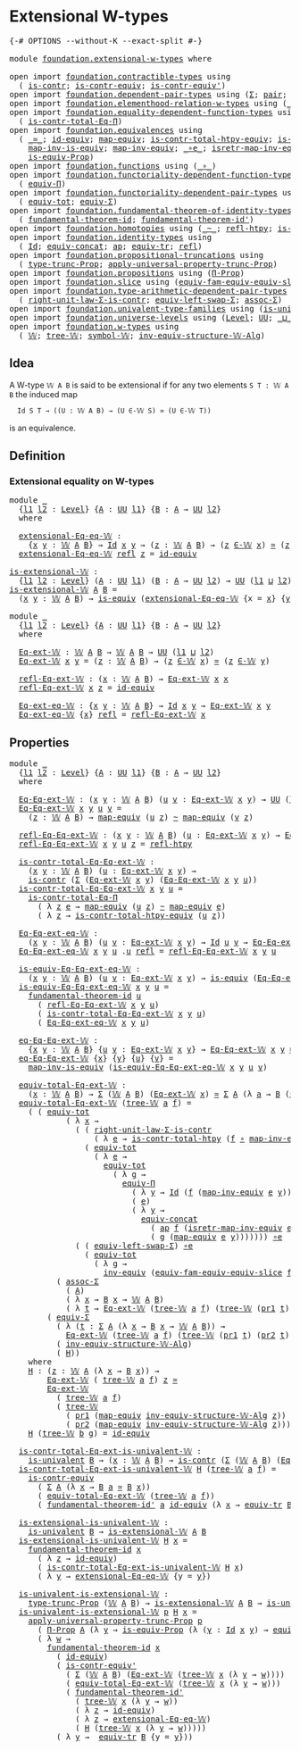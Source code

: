 # Extensional W-types

<pre class="Agda"><a id="32" class="Symbol">{-#</a> <a id="36" class="Keyword">OPTIONS</a> <a id="44" class="Pragma">--without-K</a> <a id="56" class="Pragma">--exact-split</a> <a id="70" class="Symbol">#-}</a>

<a id="75" class="Keyword">module</a> <a id="82" href="foundation.extensional-w-types.html" class="Module">foundation.extensional-w-types</a> <a id="113" class="Keyword">where</a>

<a id="120" class="Keyword">open</a> <a id="125" class="Keyword">import</a> <a id="132" href="foundation.contractible-types.html" class="Module">foundation.contractible-types</a> <a id="162" class="Keyword">using</a>
  <a id="170" class="Symbol">(</a> <a id="172" href="foundation-core.contractible-types.html#1006" class="Function">is-contr</a><a id="180" class="Symbol">;</a> <a id="182" href="foundation-core.contractible-types.html#3304" class="Function">is-contr-equiv</a><a id="196" class="Symbol">;</a> <a id="198" href="foundation-core.contractible-types.html#3813" class="Function">is-contr-equiv&#39;</a><a id="213" class="Symbol">)</a>
<a id="215" class="Keyword">open</a> <a id="220" class="Keyword">import</a> <a id="227" href="foundation.dependent-pair-types.html" class="Module">foundation.dependent-pair-types</a> <a id="259" class="Keyword">using</a> <a id="265" class="Symbol">(</a><a id="266" href="foundation-core.dependent-pair-types.html#515" class="Record">Σ</a><a id="267" class="Symbol">;</a> <a id="269" href="foundation-core.dependent-pair-types.html#588" class="InductiveConstructor">pair</a><a id="273" class="Symbol">;</a> <a id="275" href="foundation-core.dependent-pair-types.html#605" class="Field">pr1</a><a id="278" class="Symbol">;</a> <a id="280" href="foundation-core.dependent-pair-types.html#617" class="Field">pr2</a><a id="283" class="Symbol">)</a>
<a id="285" class="Keyword">open</a> <a id="290" class="Keyword">import</a> <a id="297" href="foundation.elementhood-relation-w-types.html" class="Module">foundation.elementhood-relation-w-types</a> <a id="337" class="Keyword">using</a> <a id="343" class="Symbol">(</a><a id="344" href="foundation.elementhood-relation-w-types.html#735" class="Function Operator">_∈-𝕎_</a><a id="349" class="Symbol">)</a>
<a id="351" class="Keyword">open</a> <a id="356" class="Keyword">import</a> <a id="363" href="foundation.equality-dependent-function-types.html" class="Module">foundation.equality-dependent-function-types</a> <a id="408" class="Keyword">using</a>
  <a id="416" class="Symbol">(</a> <a id="418" href="foundation.equality-dependent-function-types.html#1012" class="Function">is-contr-total-Eq-Π</a><a id="437" class="Symbol">)</a>
<a id="439" class="Keyword">open</a> <a id="444" class="Keyword">import</a> <a id="451" href="foundation.equivalences.html" class="Module">foundation.equivalences</a> <a id="475" class="Keyword">using</a>
  <a id="483" class="Symbol">(</a> <a id="485" href="foundation-core.equivalences.html#1621" class="Function Operator">_≃_</a><a id="488" class="Symbol">;</a> <a id="490" href="foundation-core.equivalences.html#2494" class="Function">id-equiv</a><a id="498" class="Symbol">;</a> <a id="500" href="foundation-core.equivalences.html#1821" class="Function">map-equiv</a><a id="509" class="Symbol">;</a> <a id="511" href="foundation.equivalences.html#13166" class="Function">is-contr-total-htpy-equiv</a><a id="536" class="Symbol">;</a> <a id="538" href="foundation-core.equivalences.html#1556" class="Function">is-equiv</a><a id="546" class="Symbol">;</a>
    <a id="552" href="foundation-core.equivalences.html#4187" class="Function">map-inv-is-equiv</a><a id="568" class="Symbol">;</a> <a id="570" href="foundation-core.equivalences.html#5036" class="Function">map-inv-equiv</a><a id="583" class="Symbol">;</a> <a id="585" href="foundation-core.equivalences.html#7869" class="Function Operator">_∘e_</a><a id="589" class="Symbol">;</a> <a id="591" href="foundation-core.equivalences.html#5251" class="Function">isretr-map-inv-equiv</a><a id="611" class="Symbol">;</a> <a id="613" href="foundation-core.equivalences.html#5721" class="Function">inv-equiv</a><a id="622" class="Symbol">;</a>
    <a id="628" href="foundation.equivalences.html#12355" class="Function">is-equiv-Prop</a><a id="641" class="Symbol">)</a>
<a id="643" class="Keyword">open</a> <a id="648" class="Keyword">import</a> <a id="655" href="foundation.functions.html" class="Module">foundation.functions</a> <a id="676" class="Keyword">using</a> <a id="682" class="Symbol">(</a><a id="683" href="foundation-core.functions.html#420" class="Function Operator">_∘_</a><a id="686" class="Symbol">)</a>
<a id="688" class="Keyword">open</a> <a id="693" class="Keyword">import</a> <a id="700" href="foundation.functoriality-dependent-function-types.html" class="Module">foundation.functoriality-dependent-function-types</a> <a id="750" class="Keyword">using</a>
  <a id="758" class="Symbol">(</a> <a id="760" href="foundation.functoriality-dependent-function-types.html#4227" class="Function">equiv-Π</a><a id="767" class="Symbol">)</a>
<a id="769" class="Keyword">open</a> <a id="774" class="Keyword">import</a> <a id="781" href="foundation.functoriality-dependent-pair-types.html" class="Module">foundation.functoriality-dependent-pair-types</a> <a id="827" class="Keyword">using</a>
  <a id="835" class="Symbol">(</a> <a id="837" href="foundation-core.functoriality-dependent-pair-types.html#6817" class="Function">equiv-tot</a><a id="846" class="Symbol">;</a> <a id="848" href="foundation-core.functoriality-dependent-pair-types.html#10434" class="Function">equiv-Σ</a><a id="855" class="Symbol">)</a>
<a id="857" class="Keyword">open</a> <a id="862" class="Keyword">import</a> <a id="869" href="foundation.fundamental-theorem-of-identity-types.html" class="Module">foundation.fundamental-theorem-of-identity-types</a> <a id="918" class="Keyword">using</a>
  <a id="926" class="Symbol">(</a> <a id="928" href="foundation-core.fundamental-theorem-of-identity-types.html#1904" class="Function">fundamental-theorem-id</a><a id="950" class="Symbol">;</a> <a id="952" href="foundation-core.fundamental-theorem-of-identity-types.html#2175" class="Function">fundamental-theorem-id&#39;</a><a id="975" class="Symbol">)</a>
<a id="977" class="Keyword">open</a> <a id="982" class="Keyword">import</a> <a id="989" href="foundation.homotopies.html" class="Module">foundation.homotopies</a> <a id="1011" class="Keyword">using</a> <a id="1017" class="Symbol">(</a><a id="1018" href="foundation-core.homotopies.html#627" class="Function Operator">_~_</a><a id="1021" class="Symbol">;</a> <a id="1023" href="foundation-core.homotopies.html#741" class="Function">refl-htpy</a><a id="1032" class="Symbol">;</a> <a id="1034" href="foundation.homotopies.html#3137" class="Function">is-contr-total-htpy</a><a id="1053" class="Symbol">)</a>
<a id="1055" class="Keyword">open</a> <a id="1060" class="Keyword">import</a> <a id="1067" href="foundation.identity-types.html" class="Module">foundation.identity-types</a> <a id="1093" class="Keyword">using</a>
  <a id="1101" class="Symbol">(</a> <a id="1103" href="foundation-core.identity-types.html#1767" class="Datatype">Id</a><a id="1105" class="Symbol">;</a> <a id="1107" href="foundation.identity-types.html#1931" class="Function">equiv-concat</a><a id="1119" class="Symbol">;</a> <a id="1121" href="foundation-core.identity-types.html#4003" class="Function">ap</a><a id="1123" class="Symbol">;</a> <a id="1125" href="foundation.identity-types.html#3840" class="Function">equiv-tr</a><a id="1133" class="Symbol">;</a> <a id="1135" href="foundation-core.identity-types.html#1820" class="InductiveConstructor">refl</a><a id="1139" class="Symbol">)</a>
<a id="1141" class="Keyword">open</a> <a id="1146" class="Keyword">import</a> <a id="1153" href="foundation.propositional-truncations.html" class="Module">foundation.propositional-truncations</a> <a id="1190" class="Keyword">using</a>
  <a id="1198" class="Symbol">(</a> <a id="1200" href="foundation.propositional-truncations.html#2034" class="Function">type-trunc-Prop</a><a id="1215" class="Symbol">;</a> <a id="1217" href="foundation.propositional-truncations.html#5603" class="Function">apply-universal-property-trunc-Prop</a><a id="1252" class="Symbol">)</a>
<a id="1254" class="Keyword">open</a> <a id="1259" class="Keyword">import</a> <a id="1266" href="foundation.propositions.html" class="Module">foundation.propositions</a> <a id="1290" class="Keyword">using</a> <a id="1296" class="Symbol">(</a><a id="1297" href="foundation-core.propositions.html#6694" class="Function">Π-Prop</a><a id="1303" class="Symbol">)</a>
<a id="1305" class="Keyword">open</a> <a id="1310" class="Keyword">import</a> <a id="1317" href="foundation.slice.html" class="Module">foundation.slice</a> <a id="1334" class="Keyword">using</a> <a id="1340" class="Symbol">(</a><a id="1341" href="foundation.slice.html#10277" class="Function">equiv-fam-equiv-equiv-slice</a><a id="1368" class="Symbol">)</a>
<a id="1370" class="Keyword">open</a> <a id="1375" class="Keyword">import</a> <a id="1382" href="foundation.type-arithmetic-dependent-pair-types.html" class="Module">foundation.type-arithmetic-dependent-pair-types</a> <a id="1430" class="Keyword">using</a>
  <a id="1438" class="Symbol">(</a> <a id="1440" href="foundation-core.type-arithmetic-dependent-pair-types.html#4314" class="Function">right-unit-law-Σ-is-contr</a><a id="1465" class="Symbol">;</a> <a id="1467" href="foundation-core.type-arithmetic-dependent-pair-types.html#10239" class="Function">equiv-left-swap-Σ</a><a id="1484" class="Symbol">;</a> <a id="1486" href="foundation-core.type-arithmetic-dependent-pair-types.html#5675" class="Function">assoc-Σ</a><a id="1493" class="Symbol">)</a>
<a id="1495" class="Keyword">open</a> <a id="1500" class="Keyword">import</a> <a id="1507" href="foundation.univalent-type-families.html" class="Module">foundation.univalent-type-families</a> <a id="1542" class="Keyword">using</a> <a id="1548" class="Symbol">(</a><a id="1549" href="foundation.univalent-type-families.html#489" class="Function">is-univalent</a><a id="1561" class="Symbol">)</a>
<a id="1563" class="Keyword">open</a> <a id="1568" class="Keyword">import</a> <a id="1575" href="foundation.universe-levels.html" class="Module">foundation.universe-levels</a> <a id="1602" class="Keyword">using</a> <a id="1608" class="Symbol">(</a><a id="1609" href="Agda.Primitive.html#597" class="Postulate">Level</a><a id="1614" class="Symbol">;</a> <a id="1616" href="foundation-core.universe-levels.html#235" class="Primitive">UU</a><a id="1618" class="Symbol">;</a> <a id="1620" href="Agda.Primitive.html#810" class="Primitive Operator">_⊔_</a><a id="1623" class="Symbol">)</a>
<a id="1625" class="Keyword">open</a> <a id="1630" class="Keyword">import</a> <a id="1637" href="foundation.w-types.html" class="Module">foundation.w-types</a> <a id="1656" class="Keyword">using</a>
  <a id="1664" class="Symbol">(</a> <a id="1666" href="foundation.w-types.html#2266" class="Datatype">𝕎</a><a id="1667" class="Symbol">;</a> <a id="1669" href="foundation.w-types.html#2335" class="InductiveConstructor">tree-𝕎</a><a id="1675" class="Symbol">;</a> <a id="1677" href="foundation.w-types.html#2447" class="Function">symbol-𝕎</a><a id="1685" class="Symbol">;</a> <a id="1687" href="foundation.w-types.html#7460" class="Function">inv-equiv-structure-𝕎-Alg</a><a id="1712" class="Symbol">)</a>
</pre>
## Idea

A W-type `𝕎 A B` is said to be extensional if for any two elements `S T : 𝕎 A B` the induced map

```md
  Id S T → ((U : 𝕎 A B) → (U ∈-𝕎 S) ≃ (U ∈-𝕎 T))
```

is an equivalence.

## Definition

### Extensional equality on W-types

<pre class="Agda"><a id="1966" class="Keyword">module</a> <a id="1973" href="foundation.extensional-w-types.html#1973" class="Module">_</a>
  <a id="1977" class="Symbol">{</a><a id="1978" href="foundation.extensional-w-types.html#1978" class="Bound">l1</a> <a id="1981" href="foundation.extensional-w-types.html#1981" class="Bound">l2</a> <a id="1984" class="Symbol">:</a> <a id="1986" href="Agda.Primitive.html#597" class="Postulate">Level</a><a id="1991" class="Symbol">}</a> <a id="1993" class="Symbol">{</a><a id="1994" href="foundation.extensional-w-types.html#1994" class="Bound">A</a> <a id="1996" class="Symbol">:</a> <a id="1998" href="foundation-core.universe-levels.html#235" class="Primitive">UU</a> <a id="2001" href="foundation.extensional-w-types.html#1978" class="Bound">l1</a><a id="2003" class="Symbol">}</a> <a id="2005" class="Symbol">{</a><a id="2006" href="foundation.extensional-w-types.html#2006" class="Bound">B</a> <a id="2008" class="Symbol">:</a> <a id="2010" href="foundation.extensional-w-types.html#1994" class="Bound">A</a> <a id="2012" class="Symbol">→</a> <a id="2014" href="foundation-core.universe-levels.html#235" class="Primitive">UU</a> <a id="2017" href="foundation.extensional-w-types.html#1981" class="Bound">l2</a><a id="2019" class="Symbol">}</a>
  <a id="2023" class="Keyword">where</a>

  <a id="2032" href="foundation.extensional-w-types.html#2032" class="Function">extensional-Eq-eq-𝕎</a> <a id="2052" class="Symbol">:</a> 
    <a id="2059" class="Symbol">{</a><a id="2060" href="foundation.extensional-w-types.html#2060" class="Bound">x</a> <a id="2062" href="foundation.extensional-w-types.html#2062" class="Bound">y</a> <a id="2064" class="Symbol">:</a> <a id="2066" href="foundation.w-types.html#2266" class="Datatype">𝕎</a> <a id="2068" href="foundation.extensional-w-types.html#1994" class="Bound">A</a> <a id="2070" href="foundation.extensional-w-types.html#2006" class="Bound">B</a><a id="2071" class="Symbol">}</a> <a id="2073" class="Symbol">→</a> <a id="2075" href="foundation-core.identity-types.html#1767" class="Datatype">Id</a> <a id="2078" href="foundation.extensional-w-types.html#2060" class="Bound">x</a> <a id="2080" href="foundation.extensional-w-types.html#2062" class="Bound">y</a> <a id="2082" class="Symbol">→</a> <a id="2084" class="Symbol">(</a><a id="2085" href="foundation.extensional-w-types.html#2085" class="Bound">z</a> <a id="2087" class="Symbol">:</a> <a id="2089" href="foundation.w-types.html#2266" class="Datatype">𝕎</a> <a id="2091" href="foundation.extensional-w-types.html#1994" class="Bound">A</a> <a id="2093" href="foundation.extensional-w-types.html#2006" class="Bound">B</a><a id="2094" class="Symbol">)</a> <a id="2096" class="Symbol">→</a> <a id="2098" class="Symbol">(</a><a id="2099" href="foundation.extensional-w-types.html#2085" class="Bound">z</a> <a id="2101" href="foundation.elementhood-relation-w-types.html#735" class="Function Operator">∈-𝕎</a> <a id="2105" href="foundation.extensional-w-types.html#2060" class="Bound">x</a><a id="2106" class="Symbol">)</a> <a id="2108" href="foundation-core.equivalences.html#1621" class="Function Operator">≃</a> <a id="2110" class="Symbol">(</a><a id="2111" href="foundation.extensional-w-types.html#2085" class="Bound">z</a> <a id="2113" href="foundation.elementhood-relation-w-types.html#735" class="Function Operator">∈-𝕎</a> <a id="2117" href="foundation.extensional-w-types.html#2062" class="Bound">y</a><a id="2118" class="Symbol">)</a>
  <a id="2122" href="foundation.extensional-w-types.html#2032" class="Function">extensional-Eq-eq-𝕎</a> <a id="2142" href="foundation-core.identity-types.html#1820" class="InductiveConstructor">refl</a> <a id="2147" href="foundation.extensional-w-types.html#2147" class="Bound">z</a> <a id="2149" class="Symbol">=</a> <a id="2151" href="foundation-core.equivalences.html#2494" class="Function">id-equiv</a>

<a id="is-extensional-𝕎"></a><a id="2161" href="foundation.extensional-w-types.html#2161" class="Function">is-extensional-𝕎</a> <a id="2178" class="Symbol">:</a>
  <a id="2182" class="Symbol">{</a><a id="2183" href="foundation.extensional-w-types.html#2183" class="Bound">l1</a> <a id="2186" href="foundation.extensional-w-types.html#2186" class="Bound">l2</a> <a id="2189" class="Symbol">:</a> <a id="2191" href="Agda.Primitive.html#597" class="Postulate">Level</a><a id="2196" class="Symbol">}</a> <a id="2198" class="Symbol">(</a><a id="2199" href="foundation.extensional-w-types.html#2199" class="Bound">A</a> <a id="2201" class="Symbol">:</a> <a id="2203" href="foundation-core.universe-levels.html#235" class="Primitive">UU</a> <a id="2206" href="foundation.extensional-w-types.html#2183" class="Bound">l1</a><a id="2208" class="Symbol">)</a> <a id="2210" class="Symbol">(</a><a id="2211" href="foundation.extensional-w-types.html#2211" class="Bound">B</a> <a id="2213" class="Symbol">:</a> <a id="2215" href="foundation.extensional-w-types.html#2199" class="Bound">A</a> <a id="2217" class="Symbol">→</a> <a id="2219" href="foundation-core.universe-levels.html#235" class="Primitive">UU</a> <a id="2222" href="foundation.extensional-w-types.html#2186" class="Bound">l2</a><a id="2224" class="Symbol">)</a> <a id="2226" class="Symbol">→</a> <a id="2228" href="foundation-core.universe-levels.html#235" class="Primitive">UU</a> <a id="2231" class="Symbol">(</a><a id="2232" href="foundation.extensional-w-types.html#2183" class="Bound">l1</a> <a id="2235" href="Agda.Primitive.html#810" class="Primitive Operator">⊔</a> <a id="2237" href="foundation.extensional-w-types.html#2186" class="Bound">l2</a><a id="2239" class="Symbol">)</a>
<a id="2241" href="foundation.extensional-w-types.html#2161" class="Function">is-extensional-𝕎</a> <a id="2258" href="foundation.extensional-w-types.html#2258" class="Bound">A</a> <a id="2260" href="foundation.extensional-w-types.html#2260" class="Bound">B</a> <a id="2262" class="Symbol">=</a>
  <a id="2266" class="Symbol">(</a><a id="2267" href="foundation.extensional-w-types.html#2267" class="Bound">x</a> <a id="2269" href="foundation.extensional-w-types.html#2269" class="Bound">y</a> <a id="2271" class="Symbol">:</a> <a id="2273" href="foundation.w-types.html#2266" class="Datatype">𝕎</a> <a id="2275" href="foundation.extensional-w-types.html#2258" class="Bound">A</a> <a id="2277" href="foundation.extensional-w-types.html#2260" class="Bound">B</a><a id="2278" class="Symbol">)</a> <a id="2280" class="Symbol">→</a> <a id="2282" href="foundation-core.equivalences.html#1556" class="Function">is-equiv</a> <a id="2291" class="Symbol">(</a><a id="2292" href="foundation.extensional-w-types.html#2032" class="Function">extensional-Eq-eq-𝕎</a> <a id="2312" class="Symbol">{</a><a id="2313" class="Argument">x</a> <a id="2315" class="Symbol">=</a> <a id="2317" href="foundation.extensional-w-types.html#2267" class="Bound">x</a><a id="2318" class="Symbol">}</a> <a id="2320" class="Symbol">{</a><a id="2321" href="foundation.extensional-w-types.html#2269" class="Bound">y</a><a id="2322" class="Symbol">})</a>
  
<a id="2328" class="Keyword">module</a> <a id="2335" href="foundation.extensional-w-types.html#2335" class="Module">_</a>
  <a id="2339" class="Symbol">{</a><a id="2340" href="foundation.extensional-w-types.html#2340" class="Bound">l1</a> <a id="2343" href="foundation.extensional-w-types.html#2343" class="Bound">l2</a> <a id="2346" class="Symbol">:</a> <a id="2348" href="Agda.Primitive.html#597" class="Postulate">Level</a><a id="2353" class="Symbol">}</a> <a id="2355" class="Symbol">{</a><a id="2356" href="foundation.extensional-w-types.html#2356" class="Bound">A</a> <a id="2358" class="Symbol">:</a> <a id="2360" href="foundation-core.universe-levels.html#235" class="Primitive">UU</a> <a id="2363" href="foundation.extensional-w-types.html#2340" class="Bound">l1</a><a id="2365" class="Symbol">}</a> <a id="2367" class="Symbol">{</a><a id="2368" href="foundation.extensional-w-types.html#2368" class="Bound">B</a> <a id="2370" class="Symbol">:</a> <a id="2372" href="foundation.extensional-w-types.html#2356" class="Bound">A</a> <a id="2374" class="Symbol">→</a> <a id="2376" href="foundation-core.universe-levels.html#235" class="Primitive">UU</a> <a id="2379" href="foundation.extensional-w-types.html#2343" class="Bound">l2</a><a id="2381" class="Symbol">}</a>
  <a id="2385" class="Keyword">where</a>

  <a id="2394" href="foundation.extensional-w-types.html#2394" class="Function">Eq-ext-𝕎</a> <a id="2403" class="Symbol">:</a> <a id="2405" href="foundation.w-types.html#2266" class="Datatype">𝕎</a> <a id="2407" href="foundation.extensional-w-types.html#2356" class="Bound">A</a> <a id="2409" href="foundation.extensional-w-types.html#2368" class="Bound">B</a> <a id="2411" class="Symbol">→</a> <a id="2413" href="foundation.w-types.html#2266" class="Datatype">𝕎</a> <a id="2415" href="foundation.extensional-w-types.html#2356" class="Bound">A</a> <a id="2417" href="foundation.extensional-w-types.html#2368" class="Bound">B</a> <a id="2419" class="Symbol">→</a> <a id="2421" href="foundation-core.universe-levels.html#235" class="Primitive">UU</a> <a id="2424" class="Symbol">(</a><a id="2425" href="foundation.extensional-w-types.html#2340" class="Bound">l1</a> <a id="2428" href="Agda.Primitive.html#810" class="Primitive Operator">⊔</a> <a id="2430" href="foundation.extensional-w-types.html#2343" class="Bound">l2</a><a id="2432" class="Symbol">)</a>
  <a id="2436" href="foundation.extensional-w-types.html#2394" class="Function">Eq-ext-𝕎</a> <a id="2445" href="foundation.extensional-w-types.html#2445" class="Bound">x</a> <a id="2447" href="foundation.extensional-w-types.html#2447" class="Bound">y</a> <a id="2449" class="Symbol">=</a> <a id="2451" class="Symbol">(</a><a id="2452" href="foundation.extensional-w-types.html#2452" class="Bound">z</a> <a id="2454" class="Symbol">:</a> <a id="2456" href="foundation.w-types.html#2266" class="Datatype">𝕎</a> <a id="2458" href="foundation.extensional-w-types.html#2356" class="Bound">A</a> <a id="2460" href="foundation.extensional-w-types.html#2368" class="Bound">B</a><a id="2461" class="Symbol">)</a> <a id="2463" class="Symbol">→</a> <a id="2465" class="Symbol">(</a><a id="2466" href="foundation.extensional-w-types.html#2452" class="Bound">z</a> <a id="2468" href="foundation.elementhood-relation-w-types.html#735" class="Function Operator">∈-𝕎</a> <a id="2472" href="foundation.extensional-w-types.html#2445" class="Bound">x</a><a id="2473" class="Symbol">)</a> <a id="2475" href="foundation-core.equivalences.html#1621" class="Function Operator">≃</a> <a id="2477" class="Symbol">(</a><a id="2478" href="foundation.extensional-w-types.html#2452" class="Bound">z</a> <a id="2480" href="foundation.elementhood-relation-w-types.html#735" class="Function Operator">∈-𝕎</a> <a id="2484" href="foundation.extensional-w-types.html#2447" class="Bound">y</a><a id="2485" class="Symbol">)</a>

  <a id="2490" href="foundation.extensional-w-types.html#2490" class="Function">refl-Eq-ext-𝕎</a> <a id="2504" class="Symbol">:</a> <a id="2506" class="Symbol">(</a><a id="2507" href="foundation.extensional-w-types.html#2507" class="Bound">x</a> <a id="2509" class="Symbol">:</a> <a id="2511" href="foundation.w-types.html#2266" class="Datatype">𝕎</a> <a id="2513" href="foundation.extensional-w-types.html#2356" class="Bound">A</a> <a id="2515" href="foundation.extensional-w-types.html#2368" class="Bound">B</a><a id="2516" class="Symbol">)</a> <a id="2518" class="Symbol">→</a> <a id="2520" href="foundation.extensional-w-types.html#2394" class="Function">Eq-ext-𝕎</a> <a id="2529" href="foundation.extensional-w-types.html#2507" class="Bound">x</a> <a id="2531" href="foundation.extensional-w-types.html#2507" class="Bound">x</a>
  <a id="2535" href="foundation.extensional-w-types.html#2490" class="Function">refl-Eq-ext-𝕎</a> <a id="2549" href="foundation.extensional-w-types.html#2549" class="Bound">x</a> <a id="2551" href="foundation.extensional-w-types.html#2551" class="Bound">z</a> <a id="2553" class="Symbol">=</a> <a id="2555" href="foundation-core.equivalences.html#2494" class="Function">id-equiv</a>

  <a id="2567" href="foundation.extensional-w-types.html#2567" class="Function">Eq-ext-eq-𝕎</a> <a id="2579" class="Symbol">:</a> <a id="2581" class="Symbol">{</a><a id="2582" href="foundation.extensional-w-types.html#2582" class="Bound">x</a> <a id="2584" href="foundation.extensional-w-types.html#2584" class="Bound">y</a> <a id="2586" class="Symbol">:</a> <a id="2588" href="foundation.w-types.html#2266" class="Datatype">𝕎</a> <a id="2590" href="foundation.extensional-w-types.html#2356" class="Bound">A</a> <a id="2592" href="foundation.extensional-w-types.html#2368" class="Bound">B</a><a id="2593" class="Symbol">}</a> <a id="2595" class="Symbol">→</a> <a id="2597" href="foundation-core.identity-types.html#1767" class="Datatype">Id</a> <a id="2600" href="foundation.extensional-w-types.html#2582" class="Bound">x</a> <a id="2602" href="foundation.extensional-w-types.html#2584" class="Bound">y</a> <a id="2604" class="Symbol">→</a> <a id="2606" href="foundation.extensional-w-types.html#2394" class="Function">Eq-ext-𝕎</a> <a id="2615" href="foundation.extensional-w-types.html#2582" class="Bound">x</a> <a id="2617" href="foundation.extensional-w-types.html#2584" class="Bound">y</a>
  <a id="2621" href="foundation.extensional-w-types.html#2567" class="Function">Eq-ext-eq-𝕎</a> <a id="2633" class="Symbol">{</a><a id="2634" href="foundation.extensional-w-types.html#2634" class="Bound">x</a><a id="2635" class="Symbol">}</a> <a id="2637" href="foundation-core.identity-types.html#1820" class="InductiveConstructor">refl</a> <a id="2642" class="Symbol">=</a> <a id="2644" href="foundation.extensional-w-types.html#2490" class="Function">refl-Eq-ext-𝕎</a> <a id="2658" href="foundation.extensional-w-types.html#2634" class="Bound">x</a>
</pre>
## Properties

<pre class="Agda"><a id="2688" class="Keyword">module</a> <a id="2695" href="foundation.extensional-w-types.html#2695" class="Module">_</a>
  <a id="2699" class="Symbol">{</a><a id="2700" href="foundation.extensional-w-types.html#2700" class="Bound">l1</a> <a id="2703" href="foundation.extensional-w-types.html#2703" class="Bound">l2</a> <a id="2706" class="Symbol">:</a> <a id="2708" href="Agda.Primitive.html#597" class="Postulate">Level</a><a id="2713" class="Symbol">}</a> <a id="2715" class="Symbol">{</a><a id="2716" href="foundation.extensional-w-types.html#2716" class="Bound">A</a> <a id="2718" class="Symbol">:</a> <a id="2720" href="foundation-core.universe-levels.html#235" class="Primitive">UU</a> <a id="2723" href="foundation.extensional-w-types.html#2700" class="Bound">l1</a><a id="2725" class="Symbol">}</a> <a id="2727" class="Symbol">{</a><a id="2728" href="foundation.extensional-w-types.html#2728" class="Bound">B</a> <a id="2730" class="Symbol">:</a> <a id="2732" href="foundation.extensional-w-types.html#2716" class="Bound">A</a> <a id="2734" class="Symbol">→</a> <a id="2736" href="foundation-core.universe-levels.html#235" class="Primitive">UU</a> <a id="2739" href="foundation.extensional-w-types.html#2703" class="Bound">l2</a><a id="2741" class="Symbol">}</a>
  <a id="2745" class="Keyword">where</a>

  <a id="2754" href="foundation.extensional-w-types.html#2754" class="Function">Eq-Eq-ext-𝕎</a> <a id="2766" class="Symbol">:</a> <a id="2768" class="Symbol">(</a><a id="2769" href="foundation.extensional-w-types.html#2769" class="Bound">x</a> <a id="2771" href="foundation.extensional-w-types.html#2771" class="Bound">y</a> <a id="2773" class="Symbol">:</a> <a id="2775" href="foundation.w-types.html#2266" class="Datatype">𝕎</a> <a id="2777" href="foundation.extensional-w-types.html#2716" class="Bound">A</a> <a id="2779" href="foundation.extensional-w-types.html#2728" class="Bound">B</a><a id="2780" class="Symbol">)</a> <a id="2782" class="Symbol">(</a><a id="2783" href="foundation.extensional-w-types.html#2783" class="Bound">u</a> <a id="2785" href="foundation.extensional-w-types.html#2785" class="Bound">v</a> <a id="2787" class="Symbol">:</a> <a id="2789" href="foundation.extensional-w-types.html#2394" class="Function">Eq-ext-𝕎</a> <a id="2798" href="foundation.extensional-w-types.html#2769" class="Bound">x</a> <a id="2800" href="foundation.extensional-w-types.html#2771" class="Bound">y</a><a id="2801" class="Symbol">)</a> <a id="2803" class="Symbol">→</a> <a id="2805" href="foundation-core.universe-levels.html#235" class="Primitive">UU</a> <a id="2808" class="Symbol">(</a><a id="2809" href="foundation.extensional-w-types.html#2700" class="Bound">l1</a> <a id="2812" href="Agda.Primitive.html#810" class="Primitive Operator">⊔</a> <a id="2814" href="foundation.extensional-w-types.html#2703" class="Bound">l2</a><a id="2816" class="Symbol">)</a>
  <a id="2820" href="foundation.extensional-w-types.html#2754" class="Function">Eq-Eq-ext-𝕎</a> <a id="2832" href="foundation.extensional-w-types.html#2832" class="Bound">x</a> <a id="2834" href="foundation.extensional-w-types.html#2834" class="Bound">y</a> <a id="2836" href="foundation.extensional-w-types.html#2836" class="Bound">u</a> <a id="2838" href="foundation.extensional-w-types.html#2838" class="Bound">v</a> <a id="2840" class="Symbol">=</a>
    <a id="2846" class="Symbol">(</a><a id="2847" href="foundation.extensional-w-types.html#2847" class="Bound">z</a> <a id="2849" class="Symbol">:</a> <a id="2851" href="foundation.w-types.html#2266" class="Datatype">𝕎</a> <a id="2853" href="foundation.extensional-w-types.html#2716" class="Bound">A</a> <a id="2855" href="foundation.extensional-w-types.html#2728" class="Bound">B</a><a id="2856" class="Symbol">)</a> <a id="2858" class="Symbol">→</a> <a id="2860" href="foundation-core.equivalences.html#1821" class="Function">map-equiv</a> <a id="2870" class="Symbol">(</a><a id="2871" href="foundation.extensional-w-types.html#2836" class="Bound">u</a> <a id="2873" href="foundation.extensional-w-types.html#2847" class="Bound">z</a><a id="2874" class="Symbol">)</a> <a id="2876" href="foundation-core.homotopies.html#627" class="Function Operator">~</a> <a id="2878" href="foundation-core.equivalences.html#1821" class="Function">map-equiv</a> <a id="2888" class="Symbol">(</a><a id="2889" href="foundation.extensional-w-types.html#2838" class="Bound">v</a> <a id="2891" href="foundation.extensional-w-types.html#2847" class="Bound">z</a><a id="2892" class="Symbol">)</a>

  <a id="2897" href="foundation.extensional-w-types.html#2897" class="Function">refl-Eq-Eq-ext-𝕎</a> <a id="2914" class="Symbol">:</a> <a id="2916" class="Symbol">(</a><a id="2917" href="foundation.extensional-w-types.html#2917" class="Bound">x</a> <a id="2919" href="foundation.extensional-w-types.html#2919" class="Bound">y</a> <a id="2921" class="Symbol">:</a> <a id="2923" href="foundation.w-types.html#2266" class="Datatype">𝕎</a> <a id="2925" href="foundation.extensional-w-types.html#2716" class="Bound">A</a> <a id="2927" href="foundation.extensional-w-types.html#2728" class="Bound">B</a><a id="2928" class="Symbol">)</a> <a id="2930" class="Symbol">(</a><a id="2931" href="foundation.extensional-w-types.html#2931" class="Bound">u</a> <a id="2933" class="Symbol">:</a> <a id="2935" href="foundation.extensional-w-types.html#2394" class="Function">Eq-ext-𝕎</a> <a id="2944" href="foundation.extensional-w-types.html#2917" class="Bound">x</a> <a id="2946" href="foundation.extensional-w-types.html#2919" class="Bound">y</a><a id="2947" class="Symbol">)</a> <a id="2949" class="Symbol">→</a> <a id="2951" href="foundation.extensional-w-types.html#2754" class="Function">Eq-Eq-ext-𝕎</a> <a id="2963" href="foundation.extensional-w-types.html#2917" class="Bound">x</a> <a id="2965" href="foundation.extensional-w-types.html#2919" class="Bound">y</a> <a id="2967" href="foundation.extensional-w-types.html#2931" class="Bound">u</a> <a id="2969" href="foundation.extensional-w-types.html#2931" class="Bound">u</a>
  <a id="2973" href="foundation.extensional-w-types.html#2897" class="Function">refl-Eq-Eq-ext-𝕎</a> <a id="2990" href="foundation.extensional-w-types.html#2990" class="Bound">x</a> <a id="2992" href="foundation.extensional-w-types.html#2992" class="Bound">y</a> <a id="2994" href="foundation.extensional-w-types.html#2994" class="Bound">u</a> <a id="2996" href="foundation.extensional-w-types.html#2996" class="Bound">z</a> <a id="2998" class="Symbol">=</a> <a id="3000" href="foundation-core.homotopies.html#741" class="Function">refl-htpy</a>

  <a id="3013" href="foundation.extensional-w-types.html#3013" class="Function">is-contr-total-Eq-Eq-ext-𝕎</a> <a id="3040" class="Symbol">:</a>
    <a id="3046" class="Symbol">(</a><a id="3047" href="foundation.extensional-w-types.html#3047" class="Bound">x</a> <a id="3049" href="foundation.extensional-w-types.html#3049" class="Bound">y</a> <a id="3051" class="Symbol">:</a> <a id="3053" href="foundation.w-types.html#2266" class="Datatype">𝕎</a> <a id="3055" href="foundation.extensional-w-types.html#2716" class="Bound">A</a> <a id="3057" href="foundation.extensional-w-types.html#2728" class="Bound">B</a><a id="3058" class="Symbol">)</a> <a id="3060" class="Symbol">(</a><a id="3061" href="foundation.extensional-w-types.html#3061" class="Bound">u</a> <a id="3063" class="Symbol">:</a> <a id="3065" href="foundation.extensional-w-types.html#2394" class="Function">Eq-ext-𝕎</a> <a id="3074" href="foundation.extensional-w-types.html#3047" class="Bound">x</a> <a id="3076" href="foundation.extensional-w-types.html#3049" class="Bound">y</a><a id="3077" class="Symbol">)</a> <a id="3079" class="Symbol">→</a>
    <a id="3085" href="foundation-core.contractible-types.html#1006" class="Function">is-contr</a> <a id="3094" class="Symbol">(</a><a id="3095" href="foundation-core.dependent-pair-types.html#515" class="Record">Σ</a> <a id="3097" class="Symbol">(</a><a id="3098" href="foundation.extensional-w-types.html#2394" class="Function">Eq-ext-𝕎</a> <a id="3107" href="foundation.extensional-w-types.html#3047" class="Bound">x</a> <a id="3109" href="foundation.extensional-w-types.html#3049" class="Bound">y</a><a id="3110" class="Symbol">)</a> <a id="3112" class="Symbol">(</a><a id="3113" href="foundation.extensional-w-types.html#2754" class="Function">Eq-Eq-ext-𝕎</a> <a id="3125" href="foundation.extensional-w-types.html#3047" class="Bound">x</a> <a id="3127" href="foundation.extensional-w-types.html#3049" class="Bound">y</a> <a id="3129" href="foundation.extensional-w-types.html#3061" class="Bound">u</a><a id="3130" class="Symbol">))</a>
  <a id="3135" href="foundation.extensional-w-types.html#3013" class="Function">is-contr-total-Eq-Eq-ext-𝕎</a> <a id="3162" href="foundation.extensional-w-types.html#3162" class="Bound">x</a> <a id="3164" href="foundation.extensional-w-types.html#3164" class="Bound">y</a> <a id="3166" href="foundation.extensional-w-types.html#3166" class="Bound">u</a> <a id="3168" class="Symbol">=</a>
    <a id="3174" href="foundation.equality-dependent-function-types.html#1012" class="Function">is-contr-total-Eq-Π</a>
      <a id="3200" class="Symbol">(</a> <a id="3202" class="Symbol">λ</a> <a id="3204" href="foundation.extensional-w-types.html#3204" class="Bound">z</a> <a id="3206" href="foundation.extensional-w-types.html#3206" class="Bound">e</a> <a id="3208" class="Symbol">→</a> <a id="3210" href="foundation-core.equivalences.html#1821" class="Function">map-equiv</a> <a id="3220" class="Symbol">(</a><a id="3221" href="foundation.extensional-w-types.html#3166" class="Bound">u</a> <a id="3223" href="foundation.extensional-w-types.html#3204" class="Bound">z</a><a id="3224" class="Symbol">)</a> <a id="3226" href="foundation-core.homotopies.html#627" class="Function Operator">~</a> <a id="3228" href="foundation-core.equivalences.html#1821" class="Function">map-equiv</a> <a id="3238" href="foundation.extensional-w-types.html#3206" class="Bound">e</a><a id="3239" class="Symbol">)</a>
      <a id="3247" class="Symbol">(</a> <a id="3249" class="Symbol">λ</a> <a id="3251" href="foundation.extensional-w-types.html#3251" class="Bound">z</a> <a id="3253" class="Symbol">→</a> <a id="3255" href="foundation.equivalences.html#13166" class="Function">is-contr-total-htpy-equiv</a> <a id="3281" class="Symbol">(</a><a id="3282" href="foundation.extensional-w-types.html#3166" class="Bound">u</a> <a id="3284" href="foundation.extensional-w-types.html#3251" class="Bound">z</a><a id="3285" class="Symbol">))</a>

  <a id="3291" href="foundation.extensional-w-types.html#3291" class="Function">Eq-Eq-ext-eq-𝕎</a> <a id="3306" class="Symbol">:</a>
    <a id="3312" class="Symbol">(</a><a id="3313" href="foundation.extensional-w-types.html#3313" class="Bound">x</a> <a id="3315" href="foundation.extensional-w-types.html#3315" class="Bound">y</a> <a id="3317" class="Symbol">:</a> <a id="3319" href="foundation.w-types.html#2266" class="Datatype">𝕎</a> <a id="3321" href="foundation.extensional-w-types.html#2716" class="Bound">A</a> <a id="3323" href="foundation.extensional-w-types.html#2728" class="Bound">B</a><a id="3324" class="Symbol">)</a> <a id="3326" class="Symbol">(</a><a id="3327" href="foundation.extensional-w-types.html#3327" class="Bound">u</a> <a id="3329" href="foundation.extensional-w-types.html#3329" class="Bound">v</a> <a id="3331" class="Symbol">:</a> <a id="3333" href="foundation.extensional-w-types.html#2394" class="Function">Eq-ext-𝕎</a> <a id="3342" href="foundation.extensional-w-types.html#3313" class="Bound">x</a> <a id="3344" href="foundation.extensional-w-types.html#3315" class="Bound">y</a><a id="3345" class="Symbol">)</a> <a id="3347" class="Symbol">→</a> <a id="3349" href="foundation-core.identity-types.html#1767" class="Datatype">Id</a> <a id="3352" href="foundation.extensional-w-types.html#3327" class="Bound">u</a> <a id="3354" href="foundation.extensional-w-types.html#3329" class="Bound">v</a> <a id="3356" class="Symbol">→</a> <a id="3358" href="foundation.extensional-w-types.html#2754" class="Function">Eq-Eq-ext-𝕎</a> <a id="3370" href="foundation.extensional-w-types.html#3313" class="Bound">x</a> <a id="3372" href="foundation.extensional-w-types.html#3315" class="Bound">y</a> <a id="3374" href="foundation.extensional-w-types.html#3327" class="Bound">u</a> <a id="3376" href="foundation.extensional-w-types.html#3329" class="Bound">v</a>
  <a id="3380" href="foundation.extensional-w-types.html#3291" class="Function">Eq-Eq-ext-eq-𝕎</a> <a id="3395" href="foundation.extensional-w-types.html#3395" class="Bound">x</a> <a id="3397" href="foundation.extensional-w-types.html#3397" class="Bound">y</a> <a id="3399" href="foundation.extensional-w-types.html#3399" class="Bound">u</a> <a id="3401" class="DottedPattern Symbol">.</a><a id="3402" href="foundation.extensional-w-types.html#3399" class="DottedPattern Bound">u</a> <a id="3404" href="foundation-core.identity-types.html#1820" class="InductiveConstructor">refl</a> <a id="3409" class="Symbol">=</a> <a id="3411" href="foundation.extensional-w-types.html#2897" class="Function">refl-Eq-Eq-ext-𝕎</a> <a id="3428" href="foundation.extensional-w-types.html#3395" class="Bound">x</a> <a id="3430" href="foundation.extensional-w-types.html#3397" class="Bound">y</a> <a id="3432" href="foundation.extensional-w-types.html#3399" class="Bound">u</a>

  <a id="3437" href="foundation.extensional-w-types.html#3437" class="Function">is-equiv-Eq-Eq-ext-eq-𝕎</a> <a id="3461" class="Symbol">:</a>
    <a id="3467" class="Symbol">(</a><a id="3468" href="foundation.extensional-w-types.html#3468" class="Bound">x</a> <a id="3470" href="foundation.extensional-w-types.html#3470" class="Bound">y</a> <a id="3472" class="Symbol">:</a> <a id="3474" href="foundation.w-types.html#2266" class="Datatype">𝕎</a> <a id="3476" href="foundation.extensional-w-types.html#2716" class="Bound">A</a> <a id="3478" href="foundation.extensional-w-types.html#2728" class="Bound">B</a><a id="3479" class="Symbol">)</a> <a id="3481" class="Symbol">(</a><a id="3482" href="foundation.extensional-w-types.html#3482" class="Bound">u</a> <a id="3484" href="foundation.extensional-w-types.html#3484" class="Bound">v</a> <a id="3486" class="Symbol">:</a> <a id="3488" href="foundation.extensional-w-types.html#2394" class="Function">Eq-ext-𝕎</a> <a id="3497" href="foundation.extensional-w-types.html#3468" class="Bound">x</a> <a id="3499" href="foundation.extensional-w-types.html#3470" class="Bound">y</a><a id="3500" class="Symbol">)</a> <a id="3502" class="Symbol">→</a> <a id="3504" href="foundation-core.equivalences.html#1556" class="Function">is-equiv</a> <a id="3513" class="Symbol">(</a><a id="3514" href="foundation.extensional-w-types.html#3291" class="Function">Eq-Eq-ext-eq-𝕎</a> <a id="3529" href="foundation.extensional-w-types.html#3468" class="Bound">x</a> <a id="3531" href="foundation.extensional-w-types.html#3470" class="Bound">y</a> <a id="3533" href="foundation.extensional-w-types.html#3482" class="Bound">u</a> <a id="3535" href="foundation.extensional-w-types.html#3484" class="Bound">v</a><a id="3536" class="Symbol">)</a>
  <a id="3540" href="foundation.extensional-w-types.html#3437" class="Function">is-equiv-Eq-Eq-ext-eq-𝕎</a> <a id="3564" href="foundation.extensional-w-types.html#3564" class="Bound">x</a> <a id="3566" href="foundation.extensional-w-types.html#3566" class="Bound">y</a> <a id="3568" href="foundation.extensional-w-types.html#3568" class="Bound">u</a> <a id="3570" class="Symbol">=</a>
    <a id="3576" href="foundation-core.fundamental-theorem-of-identity-types.html#1904" class="Function">fundamental-theorem-id</a> <a id="3599" href="foundation.extensional-w-types.html#3568" class="Bound">u</a>
      <a id="3607" class="Symbol">(</a> <a id="3609" href="foundation.extensional-w-types.html#2897" class="Function">refl-Eq-Eq-ext-𝕎</a> <a id="3626" href="foundation.extensional-w-types.html#3564" class="Bound">x</a> <a id="3628" href="foundation.extensional-w-types.html#3566" class="Bound">y</a> <a id="3630" href="foundation.extensional-w-types.html#3568" class="Bound">u</a><a id="3631" class="Symbol">)</a>
      <a id="3639" class="Symbol">(</a> <a id="3641" href="foundation.extensional-w-types.html#3013" class="Function">is-contr-total-Eq-Eq-ext-𝕎</a> <a id="3668" href="foundation.extensional-w-types.html#3564" class="Bound">x</a> <a id="3670" href="foundation.extensional-w-types.html#3566" class="Bound">y</a> <a id="3672" href="foundation.extensional-w-types.html#3568" class="Bound">u</a><a id="3673" class="Symbol">)</a>
      <a id="3681" class="Symbol">(</a> <a id="3683" href="foundation.extensional-w-types.html#3291" class="Function">Eq-Eq-ext-eq-𝕎</a> <a id="3698" href="foundation.extensional-w-types.html#3564" class="Bound">x</a> <a id="3700" href="foundation.extensional-w-types.html#3566" class="Bound">y</a> <a id="3702" href="foundation.extensional-w-types.html#3568" class="Bound">u</a><a id="3703" class="Symbol">)</a>

  <a id="3708" href="foundation.extensional-w-types.html#3708" class="Function">eq-Eq-Eq-ext-𝕎</a> <a id="3723" class="Symbol">:</a>
    <a id="3729" class="Symbol">{</a><a id="3730" href="foundation.extensional-w-types.html#3730" class="Bound">x</a> <a id="3732" href="foundation.extensional-w-types.html#3732" class="Bound">y</a> <a id="3734" class="Symbol">:</a> <a id="3736" href="foundation.w-types.html#2266" class="Datatype">𝕎</a> <a id="3738" href="foundation.extensional-w-types.html#2716" class="Bound">A</a> <a id="3740" href="foundation.extensional-w-types.html#2728" class="Bound">B</a><a id="3741" class="Symbol">}</a> <a id="3743" class="Symbol">{</a><a id="3744" href="foundation.extensional-w-types.html#3744" class="Bound">u</a> <a id="3746" href="foundation.extensional-w-types.html#3746" class="Bound">v</a> <a id="3748" class="Symbol">:</a> <a id="3750" href="foundation.extensional-w-types.html#2394" class="Function">Eq-ext-𝕎</a> <a id="3759" href="foundation.extensional-w-types.html#3730" class="Bound">x</a> <a id="3761" href="foundation.extensional-w-types.html#3732" class="Bound">y</a><a id="3762" class="Symbol">}</a> <a id="3764" class="Symbol">→</a> <a id="3766" href="foundation.extensional-w-types.html#2754" class="Function">Eq-Eq-ext-𝕎</a> <a id="3778" href="foundation.extensional-w-types.html#3730" class="Bound">x</a> <a id="3780" href="foundation.extensional-w-types.html#3732" class="Bound">y</a> <a id="3782" href="foundation.extensional-w-types.html#3744" class="Bound">u</a> <a id="3784" href="foundation.extensional-w-types.html#3746" class="Bound">v</a> <a id="3786" class="Symbol">→</a> <a id="3788" href="foundation-core.identity-types.html#1767" class="Datatype">Id</a> <a id="3791" href="foundation.extensional-w-types.html#3744" class="Bound">u</a> <a id="3793" href="foundation.extensional-w-types.html#3746" class="Bound">v</a>
  <a id="3797" href="foundation.extensional-w-types.html#3708" class="Function">eq-Eq-Eq-ext-𝕎</a> <a id="3812" class="Symbol">{</a><a id="3813" href="foundation.extensional-w-types.html#3813" class="Bound">x</a><a id="3814" class="Symbol">}</a> <a id="3816" class="Symbol">{</a><a id="3817" href="foundation.extensional-w-types.html#3817" class="Bound">y</a><a id="3818" class="Symbol">}</a> <a id="3820" class="Symbol">{</a><a id="3821" href="foundation.extensional-w-types.html#3821" class="Bound">u</a><a id="3822" class="Symbol">}</a> <a id="3824" class="Symbol">{</a><a id="3825" href="foundation.extensional-w-types.html#3825" class="Bound">v</a><a id="3826" class="Symbol">}</a> <a id="3828" class="Symbol">=</a>
    <a id="3834" href="foundation-core.equivalences.html#4187" class="Function">map-inv-is-equiv</a> <a id="3851" class="Symbol">(</a><a id="3852" href="foundation.extensional-w-types.html#3437" class="Function">is-equiv-Eq-Eq-ext-eq-𝕎</a> <a id="3876" href="foundation.extensional-w-types.html#3813" class="Bound">x</a> <a id="3878" href="foundation.extensional-w-types.html#3817" class="Bound">y</a> <a id="3880" href="foundation.extensional-w-types.html#3821" class="Bound">u</a> <a id="3882" href="foundation.extensional-w-types.html#3825" class="Bound">v</a><a id="3883" class="Symbol">)</a>

  <a id="3888" href="foundation.extensional-w-types.html#3888" class="Function">equiv-total-Eq-ext-𝕎</a> <a id="3909" class="Symbol">:</a>
    <a id="3915" class="Symbol">(</a><a id="3916" href="foundation.extensional-w-types.html#3916" class="Bound">x</a> <a id="3918" class="Symbol">:</a> <a id="3920" href="foundation.w-types.html#2266" class="Datatype">𝕎</a> <a id="3922" href="foundation.extensional-w-types.html#2716" class="Bound">A</a> <a id="3924" href="foundation.extensional-w-types.html#2728" class="Bound">B</a><a id="3925" class="Symbol">)</a> <a id="3927" class="Symbol">→</a> <a id="3929" href="foundation-core.dependent-pair-types.html#515" class="Record">Σ</a> <a id="3931" class="Symbol">(</a><a id="3932" href="foundation.w-types.html#2266" class="Datatype">𝕎</a> <a id="3934" href="foundation.extensional-w-types.html#2716" class="Bound">A</a> <a id="3936" href="foundation.extensional-w-types.html#2728" class="Bound">B</a><a id="3937" class="Symbol">)</a> <a id="3939" class="Symbol">(</a><a id="3940" href="foundation.extensional-w-types.html#2394" class="Function">Eq-ext-𝕎</a> <a id="3949" href="foundation.extensional-w-types.html#3916" class="Bound">x</a><a id="3950" class="Symbol">)</a> <a id="3952" href="foundation-core.equivalences.html#1621" class="Function Operator">≃</a> <a id="3954" href="foundation-core.dependent-pair-types.html#515" class="Record">Σ</a> <a id="3956" href="foundation.extensional-w-types.html#2716" class="Bound">A</a> <a id="3958" class="Symbol">(λ</a> <a id="3961" href="foundation.extensional-w-types.html#3961" class="Bound">a</a> <a id="3963" class="Symbol">→</a> <a id="3965" href="foundation.extensional-w-types.html#2728" class="Bound">B</a> <a id="3967" class="Symbol">(</a><a id="3968" href="foundation.w-types.html#2447" class="Function">symbol-𝕎</a> <a id="3977" href="foundation.extensional-w-types.html#3916" class="Bound">x</a><a id="3978" class="Symbol">)</a> <a id="3980" href="foundation-core.equivalences.html#1621" class="Function Operator">≃</a> <a id="3982" href="foundation.extensional-w-types.html#2728" class="Bound">B</a> <a id="3984" href="foundation.extensional-w-types.html#3961" class="Bound">a</a><a id="3985" class="Symbol">)</a>
  <a id="3989" href="foundation.extensional-w-types.html#3888" class="Function">equiv-total-Eq-ext-𝕎</a> <a id="4010" class="Symbol">(</a><a id="4011" href="foundation.w-types.html#2335" class="InductiveConstructor">tree-𝕎</a> <a id="4018" href="foundation.extensional-w-types.html#4018" class="Bound">a</a> <a id="4020" href="foundation.extensional-w-types.html#4020" class="Bound">f</a><a id="4021" class="Symbol">)</a> <a id="4023" class="Symbol">=</a>
    <a id="4029" class="Symbol">(</a> <a id="4031" class="Symbol">(</a> <a id="4033" href="foundation-core.functoriality-dependent-pair-types.html#6817" class="Function">equiv-tot</a>
            <a id="4055" class="Symbol">(</a> <a id="4057" class="Symbol">λ</a> <a id="4059" href="foundation.extensional-w-types.html#4059" class="Bound">x</a> <a id="4061" class="Symbol">→</a>
              <a id="4077" class="Symbol">(</a> <a id="4079" class="Symbol">(</a> <a id="4081" href="foundation-core.type-arithmetic-dependent-pair-types.html#4314" class="Function">right-unit-law-Σ-is-contr</a>
                  <a id="4125" class="Symbol">(</a> <a id="4127" class="Symbol">λ</a> <a id="4129" href="foundation.extensional-w-types.html#4129" class="Bound">e</a> <a id="4131" class="Symbol">→</a> <a id="4133" href="foundation.homotopies.html#3137" class="Function">is-contr-total-htpy</a> <a id="4153" class="Symbol">(</a><a id="4154" href="foundation.extensional-w-types.html#4020" class="Bound">f</a> <a id="4156" href="foundation-core.functions.html#420" class="Function Operator">∘</a> <a id="4158" href="foundation-core.equivalences.html#5036" class="Function">map-inv-equiv</a> <a id="4172" href="foundation.extensional-w-types.html#4129" class="Bound">e</a><a id="4173" class="Symbol">)))</a> <a id="4177" href="foundation-core.equivalences.html#7869" class="Function Operator">∘e</a>
                <a id="4196" class="Symbol">(</a> <a id="4198" href="foundation-core.functoriality-dependent-pair-types.html#6817" class="Function">equiv-tot</a>
                  <a id="4226" class="Symbol">(</a> <a id="4228" class="Symbol">λ</a> <a id="4230" href="foundation.extensional-w-types.html#4230" class="Bound">e</a> <a id="4232" class="Symbol">→</a>
                    <a id="4254" href="foundation-core.functoriality-dependent-pair-types.html#6817" class="Function">equiv-tot</a>
                      <a id="4286" class="Symbol">(</a> <a id="4288" class="Symbol">λ</a> <a id="4290" href="foundation.extensional-w-types.html#4290" class="Bound">g</a> <a id="4292" class="Symbol">→</a>
                        <a id="4318" href="foundation.functoriality-dependent-function-types.html#4227" class="Function">equiv-Π</a>
                          <a id="4352" class="Symbol">(</a> <a id="4354" class="Symbol">λ</a> <a id="4356" href="foundation.extensional-w-types.html#4356" class="Bound">y</a> <a id="4358" class="Symbol">→</a> <a id="4360" href="foundation-core.identity-types.html#1767" class="Datatype">Id</a> <a id="4363" class="Symbol">(</a><a id="4364" href="foundation.extensional-w-types.html#4020" class="Bound">f</a> <a id="4366" class="Symbol">(</a><a id="4367" href="foundation-core.equivalences.html#5036" class="Function">map-inv-equiv</a> <a id="4381" href="foundation.extensional-w-types.html#4230" class="Bound">e</a> <a id="4383" href="foundation.extensional-w-types.html#4356" class="Bound">y</a><a id="4384" class="Symbol">))</a> <a id="4387" class="Symbol">(</a><a id="4388" href="foundation.extensional-w-types.html#4290" class="Bound">g</a> <a id="4390" href="foundation.extensional-w-types.html#4356" class="Bound">y</a><a id="4391" class="Symbol">))</a>
                          <a id="4420" class="Symbol">(</a> <a id="4422" href="foundation.extensional-w-types.html#4230" class="Bound">e</a><a id="4423" class="Symbol">)</a>
                          <a id="4451" class="Symbol">(</a> <a id="4453" class="Symbol">λ</a> <a id="4455" href="foundation.extensional-w-types.html#4455" class="Bound">y</a> <a id="4457" class="Symbol">→</a>
                            <a id="4487" href="foundation.identity-types.html#1931" class="Function">equiv-concat</a>
                              <a id="4530" class="Symbol">(</a> <a id="4532" href="foundation-core.identity-types.html#4003" class="Function">ap</a> <a id="4535" href="foundation.extensional-w-types.html#4020" class="Bound">f</a> <a id="4537" class="Symbol">(</a><a id="4538" href="foundation-core.equivalences.html#5251" class="Function">isretr-map-inv-equiv</a> <a id="4559" href="foundation.extensional-w-types.html#4230" class="Bound">e</a> <a id="4561" href="foundation.extensional-w-types.html#4455" class="Bound">y</a><a id="4562" class="Symbol">))</a>
                              <a id="4595" class="Symbol">(</a> <a id="4597" href="foundation.extensional-w-types.html#4290" class="Bound">g</a> <a id="4599" class="Symbol">(</a><a id="4600" href="foundation-core.equivalences.html#1821" class="Function">map-equiv</a> <a id="4610" href="foundation.extensional-w-types.html#4230" class="Bound">e</a> <a id="4612" href="foundation.extensional-w-types.html#4455" class="Bound">y</a><a id="4613" class="Symbol">)))))))</a> <a id="4621" href="foundation-core.equivalences.html#7869" class="Function Operator">∘e</a>
              <a id="4638" class="Symbol">(</a> <a id="4640" class="Symbol">(</a> <a id="4642" href="foundation-core.type-arithmetic-dependent-pair-types.html#10239" class="Function">equiv-left-swap-Σ</a><a id="4659" class="Symbol">)</a> <a id="4661" href="foundation-core.equivalences.html#7869" class="Function Operator">∘e</a> 
                <a id="4681" class="Symbol">(</a> <a id="4683" href="foundation-core.functoriality-dependent-pair-types.html#6817" class="Function">equiv-tot</a>
                  <a id="4711" class="Symbol">(</a> <a id="4713" class="Symbol">λ</a> <a id="4715" href="foundation.extensional-w-types.html#4715" class="Bound">g</a> <a id="4717" class="Symbol">→</a>
                    <a id="4739" href="foundation-core.equivalences.html#5721" class="Function">inv-equiv</a> <a id="4749" class="Symbol">(</a><a id="4750" href="foundation.slice.html#10277" class="Function">equiv-fam-equiv-equiv-slice</a> <a id="4778" href="foundation.extensional-w-types.html#4020" class="Bound">f</a> <a id="4780" href="foundation.extensional-w-types.html#4715" class="Bound">g</a><a id="4781" class="Symbol">))))))</a> <a id="4788" href="foundation-core.equivalences.html#7869" class="Function Operator">∘e</a>
          <a id="4801" class="Symbol">(</a> <a id="4803" href="foundation-core.type-arithmetic-dependent-pair-types.html#5675" class="Function">assoc-Σ</a>
            <a id="4823" class="Symbol">(</a> <a id="4825" href="foundation.extensional-w-types.html#2716" class="Bound">A</a><a id="4826" class="Symbol">)</a>
            <a id="4840" class="Symbol">(</a> <a id="4842" class="Symbol">λ</a> <a id="4844" href="foundation.extensional-w-types.html#4844" class="Bound">x</a> <a id="4846" class="Symbol">→</a> <a id="4848" href="foundation.extensional-w-types.html#2728" class="Bound">B</a> <a id="4850" href="foundation.extensional-w-types.html#4844" class="Bound">x</a> <a id="4852" class="Symbol">→</a> <a id="4854" href="foundation.w-types.html#2266" class="Datatype">𝕎</a> <a id="4856" href="foundation.extensional-w-types.html#2716" class="Bound">A</a> <a id="4858" href="foundation.extensional-w-types.html#2728" class="Bound">B</a><a id="4859" class="Symbol">)</a>
            <a id="4873" class="Symbol">(</a> <a id="4875" class="Symbol">λ</a> <a id="4877" href="foundation.extensional-w-types.html#4877" class="Bound">t</a> <a id="4879" class="Symbol">→</a> <a id="4881" href="foundation.extensional-w-types.html#2394" class="Function">Eq-ext-𝕎</a> <a id="4890" class="Symbol">(</a><a id="4891" href="foundation.w-types.html#2335" class="InductiveConstructor">tree-𝕎</a> <a id="4898" href="foundation.extensional-w-types.html#4018" class="Bound">a</a> <a id="4900" href="foundation.extensional-w-types.html#4020" class="Bound">f</a><a id="4901" class="Symbol">)</a> <a id="4903" class="Symbol">(</a><a id="4904" href="foundation.w-types.html#2335" class="InductiveConstructor">tree-𝕎</a> <a id="4911" class="Symbol">(</a><a id="4912" href="foundation-core.dependent-pair-types.html#605" class="Field">pr1</a> <a id="4916" href="foundation.extensional-w-types.html#4877" class="Bound">t</a><a id="4917" class="Symbol">)</a> <a id="4919" class="Symbol">(</a><a id="4920" href="foundation-core.dependent-pair-types.html#617" class="Field">pr2</a> <a id="4924" href="foundation.extensional-w-types.html#4877" class="Bound">t</a><a id="4925" class="Symbol">)))))</a> <a id="4931" href="foundation-core.equivalences.html#7869" class="Function Operator">∘e</a>
        <a id="4942" class="Symbol">(</a> <a id="4944" href="foundation-core.functoriality-dependent-pair-types.html#10434" class="Function">equiv-Σ</a>
          <a id="4962" class="Symbol">(</a> <a id="4964" class="Symbol">λ</a> <a id="4966" class="Symbol">(</a><a id="4967" href="foundation.extensional-w-types.html#4967" class="Bound">t</a> <a id="4969" class="Symbol">:</a> <a id="4971" href="foundation-core.dependent-pair-types.html#515" class="Record">Σ</a> <a id="4973" href="foundation.extensional-w-types.html#2716" class="Bound">A</a> <a id="4975" class="Symbol">(λ</a> <a id="4978" href="foundation.extensional-w-types.html#4978" class="Bound">x</a> <a id="4980" class="Symbol">→</a> <a id="4982" href="foundation.extensional-w-types.html#2728" class="Bound">B</a> <a id="4984" href="foundation.extensional-w-types.html#4978" class="Bound">x</a> <a id="4986" class="Symbol">→</a> <a id="4988" href="foundation.w-types.html#2266" class="Datatype">𝕎</a> <a id="4990" href="foundation.extensional-w-types.html#2716" class="Bound">A</a> <a id="4992" href="foundation.extensional-w-types.html#2728" class="Bound">B</a><a id="4993" class="Symbol">))</a> <a id="4996" class="Symbol">→</a>
            <a id="5010" href="foundation.extensional-w-types.html#2394" class="Function">Eq-ext-𝕎</a> <a id="5019" class="Symbol">(</a><a id="5020" href="foundation.w-types.html#2335" class="InductiveConstructor">tree-𝕎</a> <a id="5027" href="foundation.extensional-w-types.html#4018" class="Bound">a</a> <a id="5029" href="foundation.extensional-w-types.html#4020" class="Bound">f</a><a id="5030" class="Symbol">)</a> <a id="5032" class="Symbol">(</a><a id="5033" href="foundation.w-types.html#2335" class="InductiveConstructor">tree-𝕎</a> <a id="5040" class="Symbol">(</a><a id="5041" href="foundation-core.dependent-pair-types.html#605" class="Field">pr1</a> <a id="5045" href="foundation.extensional-w-types.html#4967" class="Bound">t</a><a id="5046" class="Symbol">)</a> <a id="5048" class="Symbol">(</a><a id="5049" href="foundation-core.dependent-pair-types.html#617" class="Field">pr2</a> <a id="5053" href="foundation.extensional-w-types.html#4967" class="Bound">t</a><a id="5054" class="Symbol">)))</a>
          <a id="5068" class="Symbol">(</a> <a id="5070" href="foundation.w-types.html#7460" class="Function">inv-equiv-structure-𝕎-Alg</a><a id="5095" class="Symbol">)</a>
          <a id="5107" class="Symbol">(</a> <a id="5109" href="foundation.extensional-w-types.html#5127" class="Function">H</a><a id="5110" class="Symbol">))</a>
    <a id="5117" class="Keyword">where</a>
    <a id="5127" href="foundation.extensional-w-types.html#5127" class="Function">H</a> <a id="5129" class="Symbol">:</a> <a id="5131" class="Symbol">(</a><a id="5132" href="foundation.extensional-w-types.html#5132" class="Bound">z</a> <a id="5134" class="Symbol">:</a> <a id="5136" href="foundation.w-types.html#2266" class="Datatype">𝕎</a> <a id="5138" href="foundation.extensional-w-types.html#2716" class="Bound">A</a> <a id="5140" class="Symbol">(λ</a> <a id="5143" href="foundation.extensional-w-types.html#5143" class="Bound">x</a> <a id="5145" class="Symbol">→</a> <a id="5147" href="foundation.extensional-w-types.html#2728" class="Bound">B</a> <a id="5149" href="foundation.extensional-w-types.html#5143" class="Bound">x</a><a id="5150" class="Symbol">))</a> <a id="5153" class="Symbol">→</a>
        <a id="5163" href="foundation.extensional-w-types.html#2394" class="Function">Eq-ext-𝕎</a> <a id="5172" class="Symbol">(</a> <a id="5174" href="foundation.w-types.html#2335" class="InductiveConstructor">tree-𝕎</a> <a id="5181" href="foundation.extensional-w-types.html#4018" class="Bound">a</a> <a id="5183" href="foundation.extensional-w-types.html#4020" class="Bound">f</a><a id="5184" class="Symbol">)</a> <a id="5186" href="foundation.extensional-w-types.html#5132" class="Bound">z</a> <a id="5188" href="foundation-core.equivalences.html#1621" class="Function Operator">≃</a>
        <a id="5198" href="foundation.extensional-w-types.html#2394" class="Function">Eq-ext-𝕎</a>
          <a id="5217" class="Symbol">(</a> <a id="5219" href="foundation.w-types.html#2335" class="InductiveConstructor">tree-𝕎</a> <a id="5226" href="foundation.extensional-w-types.html#4018" class="Bound">a</a> <a id="5228" href="foundation.extensional-w-types.html#4020" class="Bound">f</a><a id="5229" class="Symbol">)</a>
          <a id="5241" class="Symbol">(</a> <a id="5243" href="foundation.w-types.html#2335" class="InductiveConstructor">tree-𝕎</a>
            <a id="5262" class="Symbol">(</a> <a id="5264" href="foundation-core.dependent-pair-types.html#605" class="Field">pr1</a> <a id="5268" class="Symbol">(</a><a id="5269" href="foundation-core.equivalences.html#1821" class="Function">map-equiv</a> <a id="5279" href="foundation.w-types.html#7460" class="Function">inv-equiv-structure-𝕎-Alg</a> <a id="5305" href="foundation.extensional-w-types.html#5132" class="Bound">z</a><a id="5306" class="Symbol">))</a>
            <a id="5321" class="Symbol">(</a> <a id="5323" href="foundation-core.dependent-pair-types.html#617" class="Field">pr2</a> <a id="5327" class="Symbol">(</a><a id="5328" href="foundation-core.equivalences.html#1821" class="Function">map-equiv</a> <a id="5338" href="foundation.w-types.html#7460" class="Function">inv-equiv-structure-𝕎-Alg</a> <a id="5364" href="foundation.extensional-w-types.html#5132" class="Bound">z</a><a id="5365" class="Symbol">)))</a>
    <a id="5373" href="foundation.extensional-w-types.html#5127" class="Function">H</a> <a id="5375" class="Symbol">(</a><a id="5376" href="foundation.w-types.html#2335" class="InductiveConstructor">tree-𝕎</a> <a id="5383" href="foundation.extensional-w-types.html#5383" class="Bound">b</a> <a id="5385" href="foundation.extensional-w-types.html#5385" class="Bound">g</a><a id="5386" class="Symbol">)</a> <a id="5388" class="Symbol">=</a> <a id="5390" href="foundation-core.equivalences.html#2494" class="Function">id-equiv</a>

  <a id="5402" href="foundation.extensional-w-types.html#5402" class="Function">is-contr-total-Eq-ext-is-univalent-𝕎</a> <a id="5439" class="Symbol">:</a>
    <a id="5445" href="foundation.univalent-type-families.html#489" class="Function">is-univalent</a> <a id="5458" href="foundation.extensional-w-types.html#2728" class="Bound">B</a> <a id="5460" class="Symbol">→</a> <a id="5462" class="Symbol">(</a><a id="5463" href="foundation.extensional-w-types.html#5463" class="Bound">x</a> <a id="5465" class="Symbol">:</a> <a id="5467" href="foundation.w-types.html#2266" class="Datatype">𝕎</a> <a id="5469" href="foundation.extensional-w-types.html#2716" class="Bound">A</a> <a id="5471" href="foundation.extensional-w-types.html#2728" class="Bound">B</a><a id="5472" class="Symbol">)</a> <a id="5474" class="Symbol">→</a> <a id="5476" href="foundation-core.contractible-types.html#1006" class="Function">is-contr</a> <a id="5485" class="Symbol">(</a><a id="5486" href="foundation-core.dependent-pair-types.html#515" class="Record">Σ</a> <a id="5488" class="Symbol">(</a><a id="5489" href="foundation.w-types.html#2266" class="Datatype">𝕎</a> <a id="5491" href="foundation.extensional-w-types.html#2716" class="Bound">A</a> <a id="5493" href="foundation.extensional-w-types.html#2728" class="Bound">B</a><a id="5494" class="Symbol">)</a> <a id="5496" class="Symbol">(</a><a id="5497" href="foundation.extensional-w-types.html#2394" class="Function">Eq-ext-𝕎</a> <a id="5506" href="foundation.extensional-w-types.html#5463" class="Bound">x</a><a id="5507" class="Symbol">))</a>
  <a id="5512" href="foundation.extensional-w-types.html#5402" class="Function">is-contr-total-Eq-ext-is-univalent-𝕎</a> <a id="5549" href="foundation.extensional-w-types.html#5549" class="Bound">H</a> <a id="5551" class="Symbol">(</a><a id="5552" href="foundation.w-types.html#2335" class="InductiveConstructor">tree-𝕎</a> <a id="5559" href="foundation.extensional-w-types.html#5559" class="Bound">a</a> <a id="5561" href="foundation.extensional-w-types.html#5561" class="Bound">f</a><a id="5562" class="Symbol">)</a> <a id="5564" class="Symbol">=</a>
    <a id="5570" href="foundation-core.contractible-types.html#3304" class="Function">is-contr-equiv</a>
      <a id="5591" class="Symbol">(</a> <a id="5593" href="foundation-core.dependent-pair-types.html#515" class="Record">Σ</a> <a id="5595" href="foundation.extensional-w-types.html#2716" class="Bound">A</a> <a id="5597" class="Symbol">(λ</a> <a id="5600" href="foundation.extensional-w-types.html#5600" class="Bound">x</a> <a id="5602" class="Symbol">→</a> <a id="5604" href="foundation.extensional-w-types.html#2728" class="Bound">B</a> <a id="5606" href="foundation.extensional-w-types.html#5559" class="Bound">a</a> <a id="5608" href="foundation-core.equivalences.html#1621" class="Function Operator">≃</a> <a id="5610" href="foundation.extensional-w-types.html#2728" class="Bound">B</a> <a id="5612" href="foundation.extensional-w-types.html#5600" class="Bound">x</a><a id="5613" class="Symbol">))</a>
      <a id="5622" class="Symbol">(</a> <a id="5624" href="foundation.extensional-w-types.html#3888" class="Function">equiv-total-Eq-ext-𝕎</a> <a id="5645" class="Symbol">(</a><a id="5646" href="foundation.w-types.html#2335" class="InductiveConstructor">tree-𝕎</a> <a id="5653" href="foundation.extensional-w-types.html#5559" class="Bound">a</a> <a id="5655" href="foundation.extensional-w-types.html#5561" class="Bound">f</a><a id="5656" class="Symbol">))</a>
      <a id="5665" class="Symbol">(</a> <a id="5667" href="foundation-core.fundamental-theorem-of-identity-types.html#2175" class="Function">fundamental-theorem-id&#39;</a> <a id="5691" href="foundation.extensional-w-types.html#5559" class="Bound">a</a> <a id="5693" href="foundation-core.equivalences.html#2494" class="Function">id-equiv</a> <a id="5702" class="Symbol">(λ</a> <a id="5705" href="foundation.extensional-w-types.html#5705" class="Bound">x</a> <a id="5707" class="Symbol">→</a> <a id="5709" href="foundation.identity-types.html#3840" class="Function">equiv-tr</a> <a id="5718" href="foundation.extensional-w-types.html#2728" class="Bound">B</a><a id="5719" class="Symbol">)</a> <a id="5721" class="Symbol">(</a><a id="5722" href="foundation.extensional-w-types.html#5549" class="Bound">H</a> <a id="5724" href="foundation.extensional-w-types.html#5559" class="Bound">a</a><a id="5725" class="Symbol">))</a>

  <a id="5731" href="foundation.extensional-w-types.html#5731" class="Function">is-extensional-is-univalent-𝕎</a> <a id="5761" class="Symbol">:</a>
    <a id="5767" href="foundation.univalent-type-families.html#489" class="Function">is-univalent</a> <a id="5780" href="foundation.extensional-w-types.html#2728" class="Bound">B</a> <a id="5782" class="Symbol">→</a> <a id="5784" href="foundation.extensional-w-types.html#2161" class="Function">is-extensional-𝕎</a> <a id="5801" href="foundation.extensional-w-types.html#2716" class="Bound">A</a> <a id="5803" href="foundation.extensional-w-types.html#2728" class="Bound">B</a>
  <a id="5807" href="foundation.extensional-w-types.html#5731" class="Function">is-extensional-is-univalent-𝕎</a> <a id="5837" href="foundation.extensional-w-types.html#5837" class="Bound">H</a> <a id="5839" href="foundation.extensional-w-types.html#5839" class="Bound">x</a> <a id="5841" class="Symbol">=</a>
    <a id="5847" href="foundation-core.fundamental-theorem-of-identity-types.html#1904" class="Function">fundamental-theorem-id</a> <a id="5870" href="foundation.extensional-w-types.html#5839" class="Bound">x</a>
      <a id="5878" class="Symbol">(</a> <a id="5880" class="Symbol">λ</a> <a id="5882" href="foundation.extensional-w-types.html#5882" class="Bound">z</a> <a id="5884" class="Symbol">→</a> <a id="5886" href="foundation-core.equivalences.html#2494" class="Function">id-equiv</a><a id="5894" class="Symbol">)</a>
      <a id="5902" class="Symbol">(</a> <a id="5904" href="foundation.extensional-w-types.html#5402" class="Function">is-contr-total-Eq-ext-is-univalent-𝕎</a> <a id="5941" href="foundation.extensional-w-types.html#5837" class="Bound">H</a> <a id="5943" href="foundation.extensional-w-types.html#5839" class="Bound">x</a><a id="5944" class="Symbol">)</a>
      <a id="5952" class="Symbol">(</a> <a id="5954" class="Symbol">λ</a> <a id="5956" href="foundation.extensional-w-types.html#5956" class="Bound">y</a> <a id="5958" class="Symbol">→</a> <a id="5960" href="foundation.extensional-w-types.html#2032" class="Function">extensional-Eq-eq-𝕎</a> <a id="5980" class="Symbol">{</a><a id="5981" class="Argument">y</a> <a id="5983" class="Symbol">=</a> <a id="5985" href="foundation.extensional-w-types.html#5956" class="Bound">y</a><a id="5986" class="Symbol">})</a>

  <a id="5992" href="foundation.extensional-w-types.html#5992" class="Function">is-univalent-is-extensional-𝕎</a> <a id="6022" class="Symbol">:</a>
    <a id="6028" href="foundation.propositional-truncations.html#2034" class="Function">type-trunc-Prop</a> <a id="6044" class="Symbol">(</a><a id="6045" href="foundation.w-types.html#2266" class="Datatype">𝕎</a> <a id="6047" href="foundation.extensional-w-types.html#2716" class="Bound">A</a> <a id="6049" href="foundation.extensional-w-types.html#2728" class="Bound">B</a><a id="6050" class="Symbol">)</a> <a id="6052" class="Symbol">→</a> <a id="6054" href="foundation.extensional-w-types.html#2161" class="Function">is-extensional-𝕎</a> <a id="6071" href="foundation.extensional-w-types.html#2716" class="Bound">A</a> <a id="6073" href="foundation.extensional-w-types.html#2728" class="Bound">B</a> <a id="6075" class="Symbol">→</a> <a id="6077" href="foundation.univalent-type-families.html#489" class="Function">is-univalent</a> <a id="6090" href="foundation.extensional-w-types.html#2728" class="Bound">B</a>
  <a id="6094" href="foundation.extensional-w-types.html#5992" class="Function">is-univalent-is-extensional-𝕎</a> <a id="6124" href="foundation.extensional-w-types.html#6124" class="Bound">p</a> <a id="6126" href="foundation.extensional-w-types.html#6126" class="Bound">H</a> <a id="6128" href="foundation.extensional-w-types.html#6128" class="Bound">x</a> <a id="6130" class="Symbol">=</a>
    <a id="6136" href="foundation.propositional-truncations.html#5603" class="Function">apply-universal-property-trunc-Prop</a> <a id="6172" href="foundation.extensional-w-types.html#6124" class="Bound">p</a>
      <a id="6180" class="Symbol">(</a> <a id="6182" href="foundation-core.propositions.html#6694" class="Function">Π-Prop</a> <a id="6189" href="foundation.extensional-w-types.html#2716" class="Bound">A</a> <a id="6191" class="Symbol">(λ</a> <a id="6194" href="foundation.extensional-w-types.html#6194" class="Bound">y</a> <a id="6196" class="Symbol">→</a> <a id="6198" href="foundation.equivalences.html#12355" class="Function">is-equiv-Prop</a> <a id="6212" class="Symbol">(λ</a> <a id="6215" class="Symbol">(</a><a id="6216" href="foundation.extensional-w-types.html#6216" class="Bound">γ</a> <a id="6218" class="Symbol">:</a> <a id="6220" href="foundation-core.identity-types.html#1767" class="Datatype">Id</a> <a id="6223" href="foundation.extensional-w-types.html#6128" class="Bound">x</a> <a id="6225" href="foundation.extensional-w-types.html#6194" class="Bound">y</a><a id="6226" class="Symbol">)</a> <a id="6228" class="Symbol">→</a> <a id="6230" href="foundation.identity-types.html#3840" class="Function">equiv-tr</a> <a id="6239" href="foundation.extensional-w-types.html#2728" class="Bound">B</a> <a id="6241" href="foundation.extensional-w-types.html#6216" class="Bound">γ</a><a id="6242" class="Symbol">)))</a>
      <a id="6252" class="Symbol">(</a> <a id="6254" class="Symbol">λ</a> <a id="6256" href="foundation.extensional-w-types.html#6256" class="Bound">w</a> <a id="6258" class="Symbol">→</a>
        <a id="6268" href="foundation-core.fundamental-theorem-of-identity-types.html#1904" class="Function">fundamental-theorem-id</a> <a id="6291" href="foundation.extensional-w-types.html#6128" class="Bound">x</a>
          <a id="6303" class="Symbol">(</a> <a id="6305" href="foundation-core.equivalences.html#2494" class="Function">id-equiv</a><a id="6313" class="Symbol">)</a>
          <a id="6325" class="Symbol">(</a> <a id="6327" href="foundation-core.contractible-types.html#3813" class="Function">is-contr-equiv&#39;</a>
            <a id="6355" class="Symbol">(</a> <a id="6357" href="foundation-core.dependent-pair-types.html#515" class="Record">Σ</a> <a id="6359" class="Symbol">(</a><a id="6360" href="foundation.w-types.html#2266" class="Datatype">𝕎</a> <a id="6362" href="foundation.extensional-w-types.html#2716" class="Bound">A</a> <a id="6364" href="foundation.extensional-w-types.html#2728" class="Bound">B</a><a id="6365" class="Symbol">)</a> <a id="6367" class="Symbol">(</a><a id="6368" href="foundation.extensional-w-types.html#2394" class="Function">Eq-ext-𝕎</a> <a id="6377" class="Symbol">(</a><a id="6378" href="foundation.w-types.html#2335" class="InductiveConstructor">tree-𝕎</a> <a id="6385" href="foundation.extensional-w-types.html#6128" class="Bound">x</a> <a id="6387" class="Symbol">(λ</a> <a id="6390" href="foundation.extensional-w-types.html#6390" class="Bound">y</a> <a id="6392" class="Symbol">→</a> <a id="6394" href="foundation.extensional-w-types.html#6256" class="Bound">w</a><a id="6395" class="Symbol">))))</a>
            <a id="6412" class="Symbol">(</a> <a id="6414" href="foundation.extensional-w-types.html#3888" class="Function">equiv-total-Eq-ext-𝕎</a> <a id="6435" class="Symbol">(</a><a id="6436" href="foundation.w-types.html#2335" class="InductiveConstructor">tree-𝕎</a> <a id="6443" href="foundation.extensional-w-types.html#6128" class="Bound">x</a> <a id="6445" class="Symbol">(λ</a> <a id="6448" href="foundation.extensional-w-types.html#6448" class="Bound">y</a> <a id="6450" class="Symbol">→</a> <a id="6452" href="foundation.extensional-w-types.html#6256" class="Bound">w</a><a id="6453" class="Symbol">)))</a>
            <a id="6469" class="Symbol">(</a> <a id="6471" href="foundation-core.fundamental-theorem-of-identity-types.html#2175" class="Function">fundamental-theorem-id&#39;</a>
              <a id="6509" class="Symbol">(</a> <a id="6511" href="foundation.w-types.html#2335" class="InductiveConstructor">tree-𝕎</a> <a id="6518" href="foundation.extensional-w-types.html#6128" class="Bound">x</a> <a id="6520" class="Symbol">(λ</a> <a id="6523" href="foundation.extensional-w-types.html#6523" class="Bound">y</a> <a id="6525" class="Symbol">→</a> <a id="6527" href="foundation.extensional-w-types.html#6256" class="Bound">w</a><a id="6528" class="Symbol">))</a>
              <a id="6545" class="Symbol">(</a> <a id="6547" class="Symbol">λ</a> <a id="6549" href="foundation.extensional-w-types.html#6549" class="Bound">z</a> <a id="6551" class="Symbol">→</a> <a id="6553" href="foundation-core.equivalences.html#2494" class="Function">id-equiv</a><a id="6561" class="Symbol">)</a>
              <a id="6577" class="Symbol">(</a> <a id="6579" class="Symbol">λ</a> <a id="6581" href="foundation.extensional-w-types.html#6581" class="Bound">z</a> <a id="6583" class="Symbol">→</a> <a id="6585" href="foundation.extensional-w-types.html#2032" class="Function">extensional-Eq-eq-𝕎</a><a id="6604" class="Symbol">)</a>
              <a id="6620" class="Symbol">(</a> <a id="6622" href="foundation.extensional-w-types.html#6126" class="Bound">H</a> <a id="6624" class="Symbol">(</a><a id="6625" href="foundation.w-types.html#2335" class="InductiveConstructor">tree-𝕎</a> <a id="6632" href="foundation.extensional-w-types.html#6128" class="Bound">x</a> <a id="6634" class="Symbol">(λ</a> <a id="6637" href="foundation.extensional-w-types.html#6637" class="Bound">y</a> <a id="6639" class="Symbol">→</a> <a id="6641" href="foundation.extensional-w-types.html#6256" class="Bound">w</a><a id="6642" class="Symbol">)))))</a>
          <a id="6658" class="Symbol">(</a> <a id="6660" class="Symbol">λ</a> <a id="6662" href="foundation.extensional-w-types.html#6662" class="Bound">y</a> <a id="6664" class="Symbol">→</a>  <a id="6667" href="foundation.identity-types.html#3840" class="Function">equiv-tr</a> <a id="6676" href="foundation.extensional-w-types.html#2728" class="Bound">B</a> <a id="6678" class="Symbol">{</a><a id="6679" class="Argument">y</a> <a id="6681" class="Symbol">=</a> <a id="6683" href="foundation.extensional-w-types.html#6662" class="Bound">y</a><a id="6684" class="Symbol">}))</a>
</pre>
